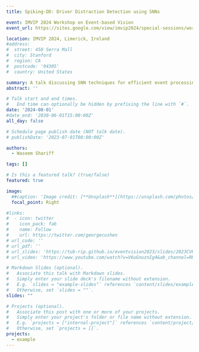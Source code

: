 ```yaml
---
title: Spiking-DD: Driver Distraction Detection using SNNs

event: IMVIP 2024 Workshop on Event-based Vision
event_url: https://sites.google.com/view/imvip2024/special-sessions/workshop-sensing-without-seeing

location: IMVIP 2024, Limerick, Ireland
#address:
#  street: 450 Serra Mall
#  city: Stanford
#  region: CA
#  postcode: '94305'
#  country: United States

summary: A talk discussing SNN techniques for efficient event processing at the IMVIP 2024 Workshop on Event-based Vision.
abstract: ''

# Talk start and end times.
#   End time can optionally be hidden by prefixing the line with `#`.
date: '2024-08-01'
#date_end: '2030-06-01T15:00:00Z'
all_day: false

# Schedule page publish date (NOT talk date).
# publishDate: '2023-07-01T00:00:00Z'

authors:
  - Waseem Shariff

tags: []

# Is this a featured talk? (true/false)
featured: true

image:
  ##caption: 'Image credit: [**Unsplash**](https://unsplash.com/photos/bzdhc5b3Bxs)'
  focal_point: Right

#links:
#  - icon: twitter
#    icon_pack: fab
#    name: Follow
#    url: https://twitter.com/georgecushen
# url_code: ''
# url_pdf: ''
# url_slides: 'https://tub-rip.github.io/eventvision2023/slides/2023CVPRW_Daniel_Gehrig.pdf'
# url_video: 'https://www.youtube.com/watch?v=V6uGnuznIg4&ab_channel=RPGWorkshops'

# Markdown Slides (optional).
#   Associate this talk with Markdown slides.
#   Simply enter your slide deck's filename without extension.
#   E.g. `slides = "example-slides"` references `content/slides/example-slides.md`.
#   Otherwise, set `slides = ""`.
slides: ""

# Projects (optional).
#   Associate this post with one or more of your projects.
#   Simply enter your project's folder or file name without extension.
#   E.g. `projects = ["internal-project"]` references `content/project/deep-learning/index.md`.
#   Otherwise, set `projects = []`.
projects:
  - example
---
```

